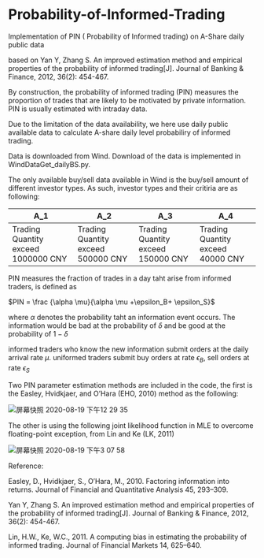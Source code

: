 # Probability-of-Informed-Trading
Implementation of PIN ( Probability of Informed trading) on A-Share daily public data 



based on  Yan Y, Zhang S. An improved estimation method and empirical properties of the probability of informed trading[J]. Journal of Banking &amp; Finance, 2012, 36(2): 454-467.


By construction, the probability of informed trading (PIN) measures the proportion of trades that are likely to be motivated by private information. PIN is usually estimated with intraday data.

Due to the limitation of the data availability, we here use daily public available data to calculate A-share daily level probabiliry of informed trading.

Data is downloaded from Wind. Download of the data is implemented in WindDataGet_dailyBS.py. 

The only available buy/sell data available in Wind is the buy/sell amount of different investor types. As such, investor types and their critiria are as following:


| A_1 | A_2 | A_3 | A_4|
|----|-----|-----|-----|
|Trading Quantity exceed 1000000 CNY | Trading Quantity exceed 500000 CNY |Trading Quantity exceed 150000 CNY |Trading Quantity exceed 40000 CNY|


PIN measures the fraction of trades in a day taht arise from informed traders, is defined as 

$PIN = \frac {\alpha \mu}{\alpha \mu +\epsilon_B+ \epsilon_S}$

where $\alpha$ denotes the probability taht an information event occurs. The information would be bad at the probability of $\delta$ and be good at the probability of $1-\delta$

informed traders who know the new information submit orders at the daily arrival rate $\mu$. uniformed traders submit buy orders at rate $\epsilon_B$, sell orders at rate $\epsilon_S$


Two PIN parameter estimation methods are included in the code, the first is the Easley, Hvidkjaer, and O’Hara (EHO, 2010)  method as the following:



![屏幕快照 2020-08-19 下午12 29 35](https://user-images.githubusercontent.com/43864477/90629661-aba40600-e217-11ea-8830-135333a771dd.png)



The other is using the following joint likelihood function in MLE to overcome floating-point exception, from Lin and Ke (LK, 2011) 



![屏幕快照 2020-08-19 下午3 07 58](https://user-images.githubusercontent.com/43864477/90645470-de58f900-e22d-11ea-9e7e-c3363c5bdf42.png)



Reference: 

Easley, D., Hvidkjaer, S., O’Hara, M., 2010. Factoring information into returns. Journal of Financial and Quantitative Analysis 45, 293–309.

Yan Y, Zhang S. An improved estimation method and empirical properties of the probability of informed trading[J]. Journal of Banking &amp; Finance, 2012, 36(2): 454-467.

Lin, H.W., Ke, W.C., 2011. A computing bias in estimating the probability of informed trading. Journal of Financial Markets 14, 625–640.
